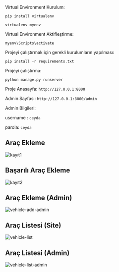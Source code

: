Virtual Environment Kurulum:

`pip install virtualenv`

`virtualenv myenv`

Virtual Environment Aktifleştirme:

`myenv\Scripts\activate`

Projeyi çalıştırmak için gerekli kurulumların yapılması:

`pip install -r requirements.txt`


Projeyi çalıştırma:

`python manage.py runserver`

Proje Anasayfa: `http://127.0.0.1:8000`


Admin Sayfası: `http://127.0.0.1:8000/admin`

Admin Bilgileri:

username : `ceyda`

parola: `ceyda`


## Araç Ekleme

![kayıt1](https://user-images.githubusercontent.com/89922805/131692555-52f4b832-0b74-4dbe-90f4-734d6a193d1a.png)

## Başarılı Araç Ekleme

![kayıt2](https://user-images.githubusercontent.com/89922805/131693517-dfbbc9be-89d0-4933-a60f-f0ec73729cbf.png)


## Araç Ekleme (Admin)

![vehicle-add-admin](https://user-images.githubusercontent.com/89922805/131693979-d3cd0f85-bede-49fa-8125-7022b5cb008b.png)


## Araç Listesi (Site)

![vehicle-list](https://user-images.githubusercontent.com/89922805/131693721-71c69fd4-61fc-4e3c-b61f-e5b9beca850d.png)

## Araç Listesi (Admin)

![vehicle-list-admin](https://user-images.githubusercontent.com/89922805/131693864-23db7f6b-b547-461e-babb-520dd56fc3c2.png)


